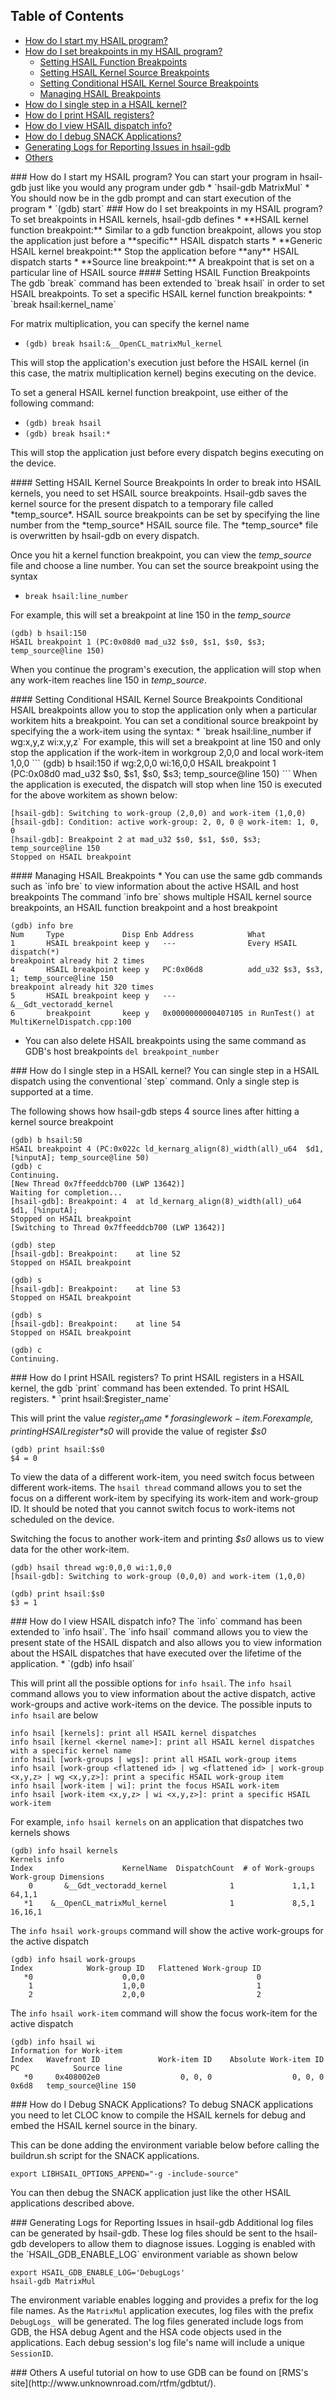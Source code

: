 ## Table of Contents
* [How do I start my HSAIL program?](#HowDoIStart)
* [How do I set breakpoints in my HSAIL program?](#HowDoISetBreakpoints)
  * [Setting HSAIL Function Breakpoints](#SetHsailFunctionBreakpoints)
  * [Setting HSAIL Kernel Source Breakpoints](#SetHsailKernelSourceBreakpoints)
  * [Setting Conditional HSAIL Kernel Source Breakpoints](#SetConditionalHsailKernelSourceBreakpoints)
  * [Managing HSAIL Breakpoints](#ManagingHsailBreakpoints)
* [How do I single step in  a HSAIL kernel?](#HowDoISingleStep)
* [How do I print HSAIL registers?](#HowDoIPrintHsailRegisters)
* [How do I view HSAIL dispatch info?](#HowDoIViewHsailDispatchInfo)
* [How do I debug SNACK Applications?](#HowDoIDebugSNACKApplications)
* [Generating Logs for Reporting Issues in hsail-gdb](#GeneratingLogs)
* [Others](#Others)

<A NAME="Usage">
<A NAME="HowDoIStart">
### How do I start my HSAIL program?
You can start your program in hsail-gdb just like you would any program under gdb
* `hsail-gdb MatrixMul`
* You should now be in the gdb prompt and can start execution of the program
* `(gdb) start`

<A NAME="HowDoISetBreakpoints">
### How do I set breakpoints in my HSAIL program?
To set breakpoints in HSAIL kernels, hsail-gdb defines
* **HSAIL kernel function breakpoint:** Similar to a gdb function breakpoint, allows you stop the application just before a **specific** HSAIL dispatch starts
* **Generic HSAIL kernel breakpoint:** Stop the application before **any** HSAIL dispatch starts
* **Source line breakpoint:** A breakpoint that is set on a particular line of HSAIL source

<A NAME="SetHsailFunctionBreakpoints">
#### Setting HSAIL Function Breakpoints
The gdb `break` command has been extended to `break hsail` in order to set HSAIL breakpoints.
To set a specific HSAIL kernel function breakpoints: 
* `break hsail:kernel_name`

For matrix multiplication, you can specify the kernel name
* `(gdb) break hsail:&__OpenCL_matrixMul_kernel`

This will stop the application's execution just before the HSAIL kernel (in this case, the matrix multiplication kernel) begins executing on the device.

To set a general HSAIL kernel function breakpoint, use either of the following command: 
* `(gdb) break hsail`
* `(gdb) break hsail:*`

This will stop the application just before every dispatch begins executing on the device.

<A NAME="SetHsailKernelSourceBreakpoints">
#### Setting HSAIL Kernel Source Breakpoints
In order to break into HSAIL kernels, you need to set HSAIL source breakpoints. Hsail-gdb saves the kernel source for the present dispatch to a temporary file called *temp_source*. HSAIL source breakpoints can be set by specifying the line number from the *temp_source* HSAIL source file. The *temp_source* file is overwritten by hsail-gdb on every dispatch.

Once you hit a kernel function breakpoint, you can view the *temp_source* file and choose a line number. You can set the source breakpoint using the syntax
* `break hsail:line_number`

For example, this will set a breakpoint at line 150 in the *temp_source*

```
(gdb) b hsail:150
HSAIL breakpoint 1 (PC:0x08d0 mad_u32 $s0, $s1, $s0, $s3; temp_source@line 150)
```

When you continue the program's execution, the application will stop when any work-item reaches line 150 in *temp_source*.

<A NAME="SetConditionalHsailKernelSourceBreakpoints">
#### Setting Conditional HSAIL Kernel Source Breakpoints
Conditional HSAIL breakpoints allow you to stop the application only when a particular workitem hits a breakpoint. You can set a conditional source breakpoint by specifying the a work-item using the syntax:
* `break hsail:line_number if wg:x,y,z wi:x,y,z`
For example, this will set a breakpoint at line 150 and only stop the application if the work-item in workgroup 2,0,0 and local work-item 1,0,0
```
(gdb) b hsail:150 if wg:2,0,0 wi:16,0,0
HSAIL breakpoint 1 (PC:0x08d0 mad_u32 $s0, $s1, $s0, $s3; temp_source@line 150)
```
When the application is executed, the dispatch will stop when line 150 is executed for the above workitem as shown below:

```
[hsail-gdb]: Switching to work-group (2,0,0) and work-item (1,0,0)
[hsail-gdb]: Condition: active work-group: 2, 0, 0 @ work-item: 1, 0, 0
[hsail-gdb]: Breakpoint 2 at mad_u32 $s0, $s1, $s0, $s3; temp_source@line 150
Stopped on HSAIL breakpoint
```
<A NAME="ManagingHsailBreakpoints">
#### Managing HSAIL Breakpoints
* You can use the same gdb commands such as `info bre` to view information about the active HSAIL and host breakpoints
The command `info bre` shows multiple HSAIL kernel source breakpoints, an HSAIL function breakpoint and a host breakpoint

```
(gdb) info bre
Num     Type             Disp Enb Address            What
1       HSAIL breakpoint keep y   ---                Every HSAIL dispatch(*)
breakpoint already hit 2 times
4       HSAIL breakpoint keep y   PC:0x06d8          add_u32 $s3, $s3, 1; temp_source@line 150
breakpoint already hit 320 times
5       HSAIL breakpoint keep y   ---                &__Gdt_vectoradd_kernel
6       breakpoint       keep y   0x0000000000407105 in RunTest() at MultiKernelDispatch.cpp:100
```

* You can also delete HSAIL breakpoints using the same command as GDB's host breakpoints `del breakpoint_number`

<A NAME="HowDoISingleStep">
### How do I single step in  a HSAIL kernel?
You can single step in a HSAIL dispatch using the conventional `step` command. 
Only a single step is supported at a time. 

The following shows how hsail-gdb steps 4 source lines after hitting a kernel source breakpoint

```
(gdb) b hsail:50
HSAIL breakpoint 4 (PC:0x022c ld_kernarg_align(8)_width(all)_u64  $d1, [%inputA]; temp_source@line 50)
(gdb) c
Continuing.
[New Thread 0x7ffeeddcb700 (LWP 13642)]
Waiting for completion...
[hsail-gdb]: Breakpoint: 4	at ld_kernarg_align(8)_width(all)_u64  $d1, [%inputA];
Stopped on HSAIL breakpoint
[Switching to Thread 0x7ffeeddcb700 (LWP 13642)]

(gdb) step
[hsail-gdb]: Breakpoint: 	at line 52
Stopped on HSAIL breakpoint

(gdb) s
[hsail-gdb]: Breakpoint: 	at line 53
Stopped on HSAIL breakpoint

(gdb) s
[hsail-gdb]: Breakpoint: 	at line 54
Stopped on HSAIL breakpoint

(gdb) c
Continuing.
```

<A NAME="HowDoIPrintHsailRegisters">
### How do I print HSAIL registers?
To print HSAIL registers in a HSAIL kernel, the gdb `print` command has been extended. To print HSAIL registers.
* `print hsail:$register_name`

This will print the value *$register_name* for a single work-item. For example, printing HSAIL register *$s0* will provide the value of register *$s0*

```
(gdb) print hsail:$s0
$4 = 0
```

To view the data of a different work-item, you need switch focus between different work-items. The `hsail thread` command allows you to set the focus on a different work-item by specifying its work-item and work-group ID. It should be noted that you cannot switch focus to work-items not scheduled on the device. 

Switching the focus to another work-item and printing *$s0* allows us to view data for the other work-item.

```
(gdb) hsail thread wg:0,0,0 wi:1,0,0
[hsail-gdb]: Switching to work-group (0,0,0) and work-item (1,0,0)

(gdb) print hsail:$s0
$3 = 1
```

<A NAME="HowDoIViewHsailDispatchInfo">
### How do I view HSAIL dispatch info?
The `info` command has been extended to `info hsail`.
The `info hsail` command allows you to view the present state of the HSAIL dispatch and also allows you to view information about the HSAIL dispatches that have executed over the lifetime of the application.
* `(gdb) info hsail`

This will print all the possible options for `info hsail`. The `info hsail` command allows you to view information about the active dispatch, active work-groups and active work-items on the device.
The possible inputs to `info hsail` are below

```
info hsail [kernels]: print all HSAIL kernel dispatches
info hsail [kernel <kernel name>]: print all HSAIL kernel dispatches with a specific kernel name
info hsail [work-groups | wgs]: print all HSAIL work-group items
info hsail [work-group <flattened id> | wg <flattened id> | work-group <x,y,z> | wg <x,y,z>]: print a specific HSAIL work-group item
info hsail [work-item | wi]: print the focus HSAIL work-item
info hsail [work-item <x,y,z> | wi <x,y,z>]: print a specific HSAIL work-item
```

For example, `info hsail kernels` on an application that dispatches two kernels shows
```
(gdb) info hsail kernels
Kernels info
Index                    KernelName  DispatchCount  # of Work-groups  Work-group Dimensions
    0       &__Gdt_vectoradd_kernel              1             1,1,1                 64,1,1
   *1    &__OpenCL_matrixMul_kernel              1             8,5,1                16,16,1

```

The `info hsail work-groups` command will show the active work-groups for the active dispatch

```
(gdb) info hsail work-groups
Index            Work-group ID   Flattened Work-group ID
   *0                    0,0,0                         0
    1                    1,0,0                         1
    2                    2,0,0                         2
```
The `info hsail work-item` command will show the focus work-item for the active dispatch

```
(gdb) info hsail wi
Information for Work-item
Index   Wavefront ID             Work-item ID    Absolute Work-item ID          PC            Source line
   *0     0x408002e0                  0, 0, 0                  0, 0, 0       0x6d8   temp_source@line 150
```

<A NAME="HowDoIDebugSNACKApplications">
### How do I Debug SNACK Applications?
To debug SNACK applications you need to let CLOC know to compile the HSAIL kernels for debug and embed the HSAIL kernel source in the binary. 

This can be done adding the environment variable below before calling the buildrun.sh script for the SNACK applications.
```
export LIBHSAIL_OPTIONS_APPEND="-g -include-source"
```
You can then debug the SNACK application just like the other HSAIL applications described above.

<A NAME="GeneratingLogs">
### Generating Logs for Reporting Issues in hsail-gdb
Additional log files can be generated by hsail-gdb. These log files should be sent to the hsail-gdb developers to allow them to diagnose issues.
Logging is enabled with the `HSAIL_GDB_ENABLE_LOG` environment variable as shown below

```
export HSAIL_GDB_ENABLE_LOG='DebugLogs'
hsail-gdb MatrixMul
```

The environment variable enables logging and provides a prefix for the log file names.
As the `MatrixMul` application executes, log files with the prefix `DebugLogs_` will be generated. 
The log files generated include logs from GDB, the HSA debug Agent and the HSA code objects used in the applications. Each debug session's log file's name will include a unique `SessionID`.

<A NAME="Others">
### Others
A useful tutorial on how to use GDB can be found on [RMS's site](http://www.unknownroad.com/rtfm/gdbtut/).
